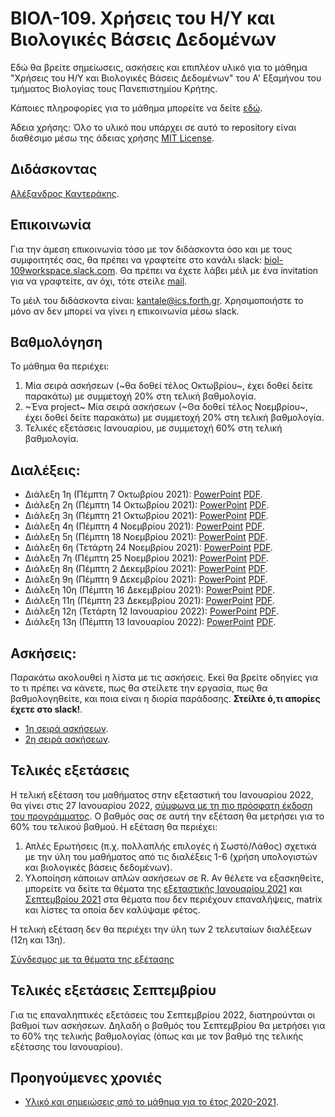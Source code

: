 # ΒΙΟΛ-109. Χρήσεις του Η/Υ και Βιολογικές Βάσεις Δεδομένων 
Εδώ θα βρείτε σημείωσεις, ασκήσεις και επιπλέον υλικό για το μάθημα "Χρήσεις του Η/Υ και Βιολογικές Βάσεις Δεδομένων" του Α' Εξαμήνου του τμήματος Βιολογίας τους Πανεπιστημίου Κρήτης. 

Κάποιες πληροφορίες για το μάθημα μπορείτε να δείτε [εδώ](https://www.biology.uoc.gr/el/department-courses/21). 

Άδεια χρήσης: Όλο το υλικό που υπάρχει σε αυτό το repository είναι διαθέσιμο μέσω της άδειας χρήσης [MIT License](LICENSE). 

## Διδάσκοντας
[Αλέξανδρος Καντεράκης](https://www.ics.forth.gr/cbml/person/Kanterakis/Alexandros%C2%A0).

## Επικοινωνία
Για την άμεση επικοινωνία τόσο με τον διδάσκοντα όσο και με τους συμφοιτητές σας, θα πρέπει να γραφτείτε στο κανάλι slack: [biol-109workspace.slack.com](https://biol-109workspace.slack.com). Θα πρέπει να έχετε λάβει μέιλ με ένα invitation για να γραφτείτε, αν όχι, τότε στείλε [mail](mailto:kantale@ics.forth.gr).

Το μέιλ του διδάσκοντα είναι: [kantale@ics.forth.gr](mailto:kantale@ics.forth.gr). Χρησιμοποιήστε το μόνο αν δεν μπορεί να γίνει η επικοινωνία μέσω slack.

## Βαθμολόγηση
Το μάθημα θα περιέχει:
1. Μία σειρά ασκήσεων (~θα δοθεί τέλος Οκτωβρίου~, έχει δοθεί δείτε παρακάτω) με συμμετοχή 20% στη τελική βαθμολογία.
2. ~Ένα project~ Μία σειρά ασκήσεων (~Θα δοθεί τέλος Νοεμβρίου~, έχει δοθεί δείτε παρακάτω) με συμμετοχή 20% στη τελική βαθμολογία. 
3. Τελικές εξετάσεις Ιανουαρίου, με συμμετοχή 60% στη τελική βαθμολογία.

## Διαλέξεις:
* Διάλεξη 1η (Πέμπτη 7 Οκτωβρίου 2021): [PowerPoint](https://www.dropbox.com/s/dua8ijggdj5izhq/BIOL_109_2021_lesson_1.pptx?dl=0)  [PDF](https://www.dropbox.com/s/a9py25m1vpd13ov/BIOL_109_2021_lesson_1.pdf?dl=0).
* Διάλεξη 2η (Πέμπτη 14 Οκτωβρίου 2021): [PowerPoint](https://www.dropbox.com/s/i7e9xwwqeh5rfw8/BIOL_109_2021_lesson_2.pptx?dl=0)  [PDF](https://www.dropbox.com/s/qaxxo8t5tr3kc93/BIOL_109_2021_lesson_2.pdf?dl=0).
* Διάλεξη 3η (Πέμπτη 21 Οκτωβρίου 2021): [PowerPoint](https://www.dropbox.com/s/6ck0rg9uhe7dp5q/BIOL_109_2021_lesson_3.pptx?dl=0)  [PDF](https://www.dropbox.com/s/ctpl8umifxd9sgb/BIOL_109_2021_lesson_3.pdf?dl=0).
* Διάλεξη 4η (Πέμπτη 4 Νοεμβρίου 2021): [PowerPoint](https://www.dropbox.com/s/70ovmuwuhlb1h21/BIOL_109_2021_lesson_4.pptx?dl=0) [PDF](https://www.dropbox.com/s/smuk7clfit62m4q/BIOL_109_2021_lesson_4.pdf?dl=0).
* Διάλεξη 5η (Πέμπτη 18 Nοεμβρίου 2021): [PowerPoint](https://www.dropbox.com/s/7kmkdjesv4o26in/BIOL-109_2021_lesson_5.pptx?dl=0) [PDF](https://www.dropbox.com/s/gslmb3tbt64y6qw/BIOL-109_2021_lesson_5.pdf?dl=0).
* Διάλεξη 6η (Τετάρτη 24 Νοεμβρίου 2021): [PowerPoint](https://www.dropbox.com/s/28dmf4l95flm692/BIOL-109_2021_lesson_6.pptx?dl=0) [PDF](https://www.dropbox.com/s/lwb6enxkkpbjnfb/BIOL-109_2021_lesson_6.pdf?dl=0).
* Διάλεξη 7η (Πέμπτη 25 Νοεμβρίου 2021): [PowerPoint](https://www.dropbox.com/s/3ov174p1d05tsya/BIOL_109_2021_lesson_7.pptx?dl=0) [PDF](https://www.dropbox.com/s/wlqqv6pxb3fc3r6/BIOL_109_2021_lesson_7.pdf?dl=0).
* Διάλεξη 8η (Πέμπτη 2 Δεκεμβρίου 2021): [PowerPoint](https://www.dropbox.com/s/lz96wxfa61efki7/BIOL_109_2021_lesson_8.pptx?dl=0) [PDF](https://www.dropbox.com/s/rggc5vjd4cnu12l/BIOL_109_2021_lesson_8.pdf?dl=0).
* Διάλεξη 9η (Πέμπτη 9 Δεκεμβρίου 2021): [PowerPoint](https://www.dropbox.com/s/yegncfpgojdifuj/BIOL_109_2021_lesson_9.pptx?dl=0) [PDF](https://www.dropbox.com/s/38g7h1vocw7bvhf/BIOL_109_2021_lesson_9.pdf?dl=0s).
* Διάλεξη 10η (Πέμπτη 16 Δεκεμβρίου 2021): [PowerPoint](https://www.dropbox.com/s/a9s56zbuz6r8gx7/BIOL_109_2021_lesson_10.pptx?dl=0) [PDF](https://www.dropbox.com/s/5om1lkvo2xpkots/BIOL_109_2021_lesson_10.pdf?dl=0).
* Διάλεξη 11η (Πέμπτη 23 Δεκεμβρίου 2021): [PowerPoint](https://www.dropbox.com/s/nn3u3b1l4jkmag4/BIOL_109_2021_lesson_11.pptx?dl=0) [PDF](https://www.dropbox.com/s/jbjejxky47ijty2/BIOL_109_2021_lesson_11.pdf?dl=0).
* Διάλεξη 12η (Τετάρτη 12 Ιανουαρίου 2022): [PowerPoint](https://www.dropbox.com/s/uz96zcl1gm9620j/BIOL_109_2021_lesson_12.pptx?dl=0) [PDF](https://www.dropbox.com/s/wvxd0dav4uzyqt6/BIOL_109_2021_lesson_12.pdf?dl=0).
* Διάλεξη 13η (Πέμπτη 13 Ιανουαρίου 2022): [PowerPoint](https://www.dropbox.com/s/i923ugguvqvn3io/BIOL_109_2021_lesson_13.pptx?dl=0) [PDF](https://www.dropbox.com/s/l2pmdawgkpelva2/BIOL_109_2021_lesson_13.pdf?dl=0).


## Ασκήσεις:
Παρακάτω ακολουθεί η λίστα με τις ασκήσεις. Εκεί θα βρείτε οδηγίες για το τι πρέπει να κάνετε, πως θα στείλετε την εργασία, πως θα βαθμολογηθείτε, και ποια είναι η διορία παράδοσης. **Στείλτε ό,τι απορίες έχετε στο slack!**.

* [1η σειρά ασκήσεων](askisi_1.md).      
* [2η σειρά ασκήσεων](askisi_2.md). 


## Τελικές εξετάσεις 
Η τελική εξέταση του μαθήματος στην εξεταστική του Ιανουαρίου 2022, θα γίνει στις 27 Ιανουαρίου 2022, [σύμφωνα με τη πιο πρόσφατη έκδοση του προγράμματος](https://www.biology.uoc.gr/sites/default/files/exetastiki_ianouariou_2022_uptade_13.12.pdf). Ο βαθμός σας σε αυτή την εξέταση θα μετρήσει για το 60% του τελικού βαθμού. Η εξέταση θα περιέχει:
1. Απλές Ερωτήσεις (π.χ. πολλαπλής επιλογές ή Σωστό/Λάθος) σχετικά με την ύλη του μαθήματος από τις διαλέξεις 1-6 (χρήση υπολογιστών και βιολογικές βάσεις δεδομένων).
2. Υλοποίηση κάποιων απλών ασκήσεων σε R. Αν θέλετε να εξασκηθείτε, μπορείτε να δείτε τα θέματα της [εξεταστικής Ιανουαρίου 2021](https://gist.github.com/kantale/ff6179b97efc32153080097756280b7e) και [Σεπτεμβρίου 2021](https://gist.github.com/kantale/6ae39d3b9b48eca5b2e2afc96f633af3) στα θέματα που δεν περιέχουν επαναλήψεις, matrix και λίστες τα οποία δεν καλύψαμε φέτος. 

Η τελική εξέταση δεν θα περιέχει την ύλη των 2 τελευταίων διαλέξεων (12η και 13η).

[Σύνδεσμος με τα θέματα της εξέτασης](https://www.dropbox.com/s/doil2jrue4qcq0q/final_january_27_1_2022.docx?dl=0)

## Τελικές εξετάσεις Σεπτεμβρίου
Για τις επαναληπτικές εξετάσεις του Σεπτεμβρίου 2022, διατηρούνται οι βαθμοί των ασκήσεων. Δηλαδή ο βαθμός του Σεπτεμβρίου θα μετρήσει για το 60% της τελικής βαθμολογίας (όπως και με τον βαθμό της τελικής εξέτασης του Ιανουαρίου).


## Προηγούμενες χρονιές
* [Υλικό και σημειώσεις από το μάθημα για το έτος 2020-2021](2020_2021).


